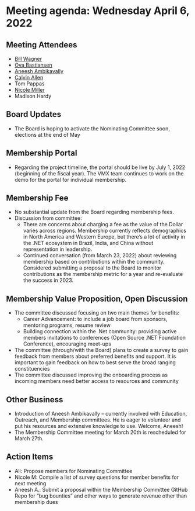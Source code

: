 # Meeting agenda: Wednesday April 6, 2022

## Meeting Attendees

- [Bill Wagner](https://github.com/BillWagner)
- [Ova Bastiansen](https://github.com/ovebastiansen)
- [Aneesh Ambikavally](https://github.com/codehippie1)
- [Calvin Allen](https://github.com/CalvinAllen)
- Tom Pappas
- [Nicole Miller](https://github.com/nicolebuhakmeh)
- Madison Hardy

## Board Updates

- The Board is hoping to activate the Nominating Committee soon, elections at the end of May

## Membership Portal

- Regarding the project timeline, the portal should be live by July 1, 2022 (beginning of the fiscal year). The VMX team continues to work on the demo for the portal for individual membership.

## Membership Fee

- No substantial update from the Board regarding membership fees.
- Discussion from committee:
  - There are concerns about charging a fee as the value of the Dollar varies across regions. Membership currently reflects demographics in North America and Western Europe, but there’s a lot of activity in the .NET ecosystem in Brazil, India, and China without representation in leadership.
  - Continued conversation (from March 23, 2022) about reviewing membership based on contributions within the community. Considered submitting a proposal to the Board to monitor contributions as the membership metric for a year and re-evaluate the success in 2023.

## Membership Value Proposition, Open Discussion

- The committee discussed focusing on two main themes for benefits:
  - Career Advancement: to include a job board from sponsors, mentoring programs, resume review
  - Building connection within the .Net community: providing active members invitations to conferences (Open Source .NET Foundation Conference), encouraging meet-ups
- The committee (through/with the Board) plans to create a survey to gain feedback from members about preferred benefits and support. It is important to gain feedback on how to best serve the broad ranging constituencies
- The committee discussed improving the onboarding process as incoming members need better access to resources and community

## Other Business

- Introduction of Aneesh Ambikavally – currently involved with Education, Outreach, and Membership committees. He is eager to volunteer and put his resources and extensive knowledge to use. Welcome, Aneesh!
- The Membership Committee meeting for March 20th is rescheduled for March 27th.

## Action Items

- All: Propose members for Nominating Committee
- Nicole M: Compile a list of survey questions for member benefits for next meeting
- Aneesh A.: Submit a proposal within the Membership Committee GitHub Repo for “bug bounties” and other ways to generate revenue other than membership dues
